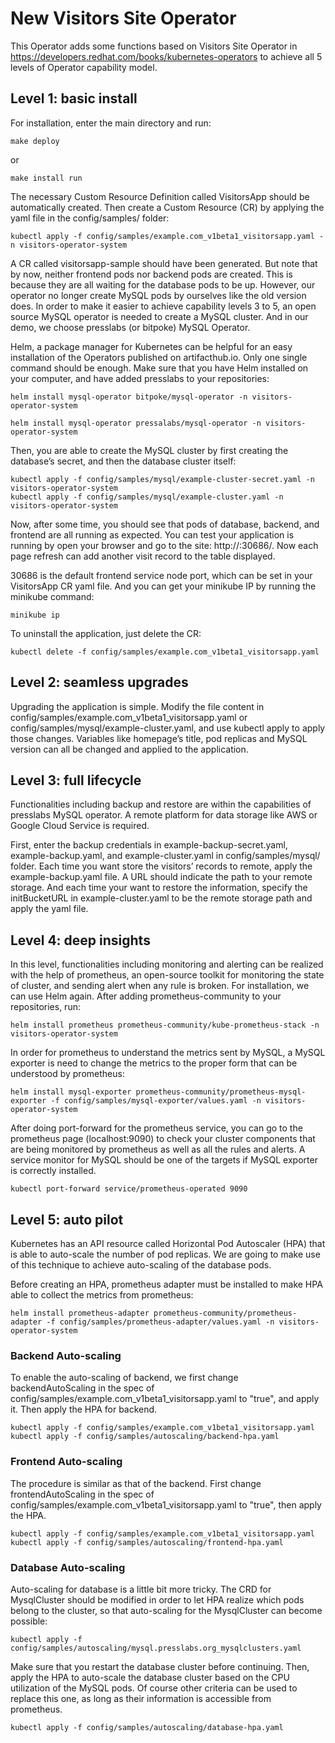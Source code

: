 # New Visitors Site Operator

This Operator adds some functions based on Visitors Site Operator in https://developers.redhat.com/books/kubernetes-operators to achieve all 5 levels of Operator capability model.

## Level 1: basic install

For installation, enter the main directory and run: 

```shell
make deploy
```

or 

```shell
make install run
```

The necessary Custom Resource Definition called VisitorsApp should be automatically created. Then create a Custom Resource (CR) by applying the yaml file in the config/samples/ folder:

```shell
kubectl apply -f config/samples/example.com_v1beta1_visitorsapp.yaml -n visitors-operator-system
```

A CR called visitorsapp-sample should have been generated. But note that by now, neither frontend pods nor backend pods are created. This is because they are all waiting for the database pods to be up. However, our operator no longer create MySQL pods by ourselves like the old version does. In order to make it easier to achieve capability levels 3 to 5, an open source MySQL operator is needed to create a MySQL cluster. And in our demo, we choose presslabs (or bitpoke) MySQL Operator.

Helm, a package manager for Kubernetes can be helpful for an easy installation of the Operators published on artifacthub.io. Only one single command should be enough. Make sure that you have Helm installed on your computer, and have added presslabs to your repositories:

```shell
helm install mysql-operator bitpoke/mysql-operator -n visitors-operator-system
```

```shell
helm install mysql-operator pressalabs/mysql-operator -n visitors-operator-system
```
Then, you are able to create the MySQL cluster by first creating the database’s secret, and then the database cluster itself:

```shell
kubectl apply -f config/samples/mysql/example-cluster-secret.yaml -n visitors-operator-system
kubectl apply -f config/samples/mysql/example-cluster.yaml -n visitors-operator-system
```

Now, after some time, you should see that pods of database, backend, and frontend are all running as expected. You can test your application is running by open your browser and go to the site: http://<minikubeIP>:30686/. Now each page refresh can add another visit record to the table displayed. 

30686 is the default frontend service node port, which can be set in your VisitorsApp CR yaml file. And you can get your minikube IP by running the minikube command: 

```shell
minikube ip
```

To uninstall the application, just delete the CR:

```shell
kubectl delete -f config/samples/example.com_v1beta1_visitorsapp.yaml
```

## Level 2: seamless upgrades

Upgrading the application is simple. Modify the file content in config/samples/example.com_v1beta1_visitorsapp.yaml or config/samples/mysql/example-cluster.yaml, and use kubectl apply to apply those changes. Variables like homepage’s title, pod replicas and MySQL version can all be changed and applied to the application.


## Level 3: full lifecycle 

Functionalities including backup and restore are within the capabilities of presslabs MySQL operator. A remote platform for data storage like AWS or Google Cloud Service is required. 

First, enter the backup credentials in example-backup-secret.yaml, example-backup.yaml, and example-cluster.yaml in config/samples/mysql/ folder. Each time you want store the visitors’ records to remote, apply the example-backup.yaml file. A URL should indicate the path to your remote storage. And each time your want to restore the information, specify the initBucketURL in example-cluster.yaml to be the remote storage path and apply the yaml file.


## Level 4: deep insights

In this level, functionalities including monitoring and alerting can be realized with the help of prometheus, an open-source toolkit for monitoring the state of cluster, and sending alert when any rule is broken. For installation, we can use Helm again. After adding prometheus-community to your repositories, run:

```shell
helm install prometheus prometheus-community/kube-prometheus-stack -n visitors-operator-system
```

In order for prometheus to understand the metrics sent by MySQL, a MySQL exporter is need to change the metrics to the proper form that can be understood by prometheus:

```shell
helm install mysql-exporter prometheus-community/prometheus-mysql-exporter -f config/samples/mysql-exporter/values.yaml -n visitors-operator-system
```

After doing port-forward for the prometheus service, you can go to the prometheus page (localhost:9090) to check your cluster components that are being monitored by prometheus as well as all the rules and alerts. A service monitor for MySQL should be one of the targets if MySQL exporter is correctly installed.

```shell
kubectl port-forward service/prometheus-operated 9090
```

## Level 5: auto pilot

Kubernetes has an API resource called Horizontal Pod Autoscaler (HPA) that is able to auto-scale the number of pod replicas. We are going to make use of this technique to achieve auto-scaling of the database pods.

Before creating an HPA, prometheus adapter must be installed to make HPA able to collect the metrics from prometheus:

```shell
helm install prometheus-adapter prometheus-community/prometheus-adapter -f config/samples/prometheus-adapter/values.yaml -n visitors-operator-system
```

### Backend Auto-scaling

To enable the auto-scaling of backend, we first change backendAutoScaling in the spec of config/samples/example.com_v1beta1_visitorsapp.yaml to "true", and apply it. Then apply the HPA for backend.

```shell
kubectl apply -f config/samples/example.com_v1beta1_visitorsapp.yaml
kubectl apply -f config/samples/autoscaling/backend-hpa.yaml
```

### Frontend Auto-scaling

The procedure is similar as that of the backend. First change frontendAutoScaling in the spec of config/samples/example.com_v1beta1_visitorsapp.yaml to "true", then apply the HPA.

```shell
kubectl apply -f config/samples/example.com_v1beta1_visitorsapp.yaml
kubectl apply -f config/samples/autoscaling/frontend-hpa.yaml
```

### Database Auto-scaling

Auto-scaling for database is a little bit more tricky. The CRD for MysqlCluster should be modified in order to let HPA realize which pods belong to the cluster, so that auto-scaling for the MysqlCluster can become possible:

```shell
kubectl apply -f config/samples/autoscaling/mysql.presslabs.org_mysqlclusters.yaml
```

Make sure that you restart the database cluster before continuing. 
Then, apply the HPA to auto-scale the database cluster based on the CPU utilization of the MySQL pods. Of course other criteria can be used to replace this one, as long as their information is accessible from prometheus.

```shell
kubectl apply -f config/samples/autoscaling/database-hpa.yaml
```